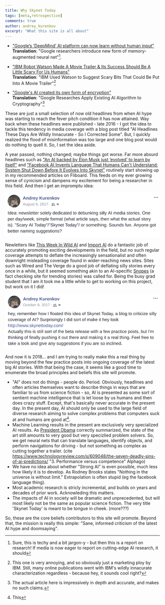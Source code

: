 ```yaml
---
title: Why Skynet Today
tags: [meta,retrospective]
comments: true
author: andrey_kurenkov
excerpt: "What this site is all about"
---
```

* ["Google’s ‘DeepMind’ AI platform can now learn without human input"](http://thenextweb.com/artificial-intelligence/2016/10/17/deepmind-ai-platform-can-now-learn-without-human-input/)
<br>**Translation**: "Google researchers introduce new form of memory-augmented neural net"[^Google].

* ["IBM Robot Watson Made A Movie Trailer & Its Success Should Be A Little Scary For Us Humans"](http://www.digitalspy.com/movies/news/a806516/sci-fi-movie-morgans-new-trailer-was-made-by-ai-and-were-cancelling-the-machine-apocalypse/)
<br>**Translation**: "IBM Used Watson to Suggest Scary Bits That Could Be Put Into A Movie Trailer"[^IBM]

* ["Google's AI created its own form of encryption"](https://www.engadget.com/2016/10/28/google-ai-created-its-own-form-of-encryption/)
<br>**Translation**: "Google Researches Apply Existing AI Algorithm to Cryptography"[^Crypto]

These are just a small selection of now old headlines from when AI hype was starting to reach the fever pitch condition it has now attained. Way back when these headlines were published - late 2016 - I got the idea to tackle this tendency in media coverage with a blog post titled "AI Headlines These Days Are Wildly Innacurate - So I Corrected Some". But, I quickly realized the flood of misinformation was too large and one blog post would do nothing to quell it. So, I set the idea aside. 

A year passed, nothing changed; maybe things got worse. Far more absurd headlines such as ["An AI backed by Elon Musk just ‘evolved’ to learn by itself"](http://www.globalfuturist.org/2017/04/an-ai-backed-by-elon-musk-just-evolved-to-learn-by-itself/) and ["Facebook AI Invents Language That Humans Can't Understand: System Shut Down Before It Evolves Into Skynet"](http://www.techtimes.com/articles/212124/20170730/facebook-ai-invents-language-that-humans-cant-understand-system-shut-down-before-it-evolves-into-skynet.html) routinely start showing up in my recommended articles on Fliboard. This feeds on my ever growing sense of cynicism and dampens my excitement for being a researcher in this field. And then I get an impromptu idea: 

![fb1.png](/editorials/images/2018-2-28-why-skynet-today/fb1.png)

Newletters like [This Week In Wild AI](http://www.wildml.com/newsletter/) and [Import AI](https://jack-clark.net/)  do a fantastic job of accurately promoting exciting developments in the field, but no such regular coverage attempts to deflate the increasingly sensationalist and often downright misleading coverage found in wider-reaching news sites. Sites such as Wired and The Verge do a good job of deflating silly stories every once in a while, but it seemed something akin to an  AI-specific [Snopes](https://www.snopes.com/) (a fact checking site for trending stories) was called for. Being the busy grad student that I am it took me a little while to get to working on this project, but work on it I did! 

![fb2.png](/editorials/images/2018-2-28-why-skynet-today/fb2.png)

And now it is 2018... and I am trying to really make this a real thing by moving beyond the few practice posts into ongoing coverage of the latest big AI stories. With that being the case, it seems like a good time to enumerate the broad principles and beliefs this site will promote. 

* "AI" does not do things - people do. Period. Obviously, headlines and often articles themselves want to describe things in ways that are familiar to us from science fiction - so, AI is presented as some sort of sentient machine intelligence that is let loose by us humans and then does crazy stuff. Except, that's basically never accurate in the present day. In the present day, AI should only be used to the large field of diverse research aiming to solve complex problems that computers suck at and humans are good at[^AI].
* Machine Learning results in the present are exclusively very specialized AI results. As [President Obama](https://www.wired.com/2016/10/president-obama-mit-joi-ito-interview/) correctly summarized, the state of the art still amounts to very good but very specizlied problem solvers. So, we get neural nets that can translate languages, identify objects, and perform navigations for driving - but not something as complex as cutting together a trailer. (cite 
https://www.technologyreview.com/s/609048/the-seven-deadly-sins-of-ai-predictions/ "3. Performance versus competence" Alphago)
* We have no idea about whether "Strong AI" is even possible, much less how likely it is to develop. As Rodney Brooks states "Nothing in the universe is without limit." Extrapolation is often stupid (eg the facebook language thing). 
* Most academic research is stricly incremental, and builds on years and decades of prior work. Acknowleding this matters.
* The impacts of AI in society will be dramatic and unprecedented, but will most likely not be the same as popular science fiction. The very title 'Skynet Today' is meant to be tongue in cheek.
(more???)

So, these are the core beliefs contributors to this site will promote. Beyond that, the mission is really this simple: "Sane, informed criticism of the latest AI hype and doomsaying".


[^Google]: Sure, this is techy and a bit jargon-y - but then this is a report on research! If media is now eager to report on cutting-edge AI research, it should 
[^IBM]: This one is very annoying, and so obviously just a marketing ploy by IBM. Still, many online publications went with IBM's wildly innacurate characterization regardless - because hey, it sounds cool right? 
[^Crypto]: The actual article here is impressively in depth and accurate, and makes no such claims.  
[^AI]: This 
